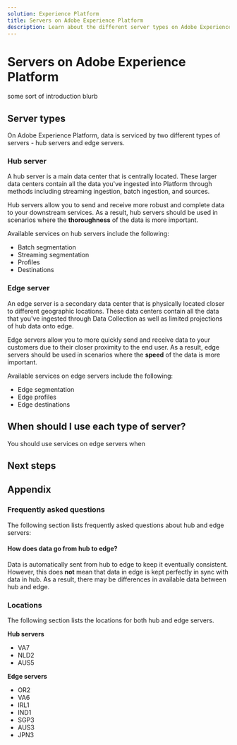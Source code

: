 ```yaml
---
solution: Experience Platform
title: Servers on Adobe Experience Platform
description: Learn about the different server types on Adobe Experience Platform.
---
```


# Servers on Adobe Experience Platform

some sort of introduction blurb

## Server types

On Adobe Experience Platform, data is serviced by two different types of servers - hub servers and edge servers.

### Hub server

A hub server is a main data center that is centrally located. These larger data centers contain all the data you've ingested into Platform through methods including streaming ingestion, batch ingestion, and sources.

Hub servers allow you to send and receive more robust and complete data to your downstream services. As a result, hub servers should be used in scenarios where the **thoroughness** of the data is more important.

Available services on hub servers include the following:

- Batch segmentation
- Streaming segmentation
- Profiles
- Destinations

### Edge server

An edge server is a secondary data center that is physically located closer to different geographic locations. These data centers contain all the data that you've ingested through Data Collection as well as limited projections of hub data onto edge.

Edge servers allow you to more quickly send and receive data to your customers due to their closer proximity to the end user. As a result, edge servers should be used in scenarios where the **speed** of the data is more important. 

Available services on edge servers include the following:

- Edge segmentation
- Edge profiles
- Edge destinations

## When should I use each type of server?

You should use services on edge servers when

## Next steps

## Appendix

### Frequently asked questions

The following section lists frequently asked questions about hub and edge servers:

#### How does data go from hub to edge?

Data is automatically sent from hub to edge to keep it eventually consistent. However, this does **not** mean that data in edge is kept perfectly in sync with data in hub. As a result, there may be differences in available data between hub and edge.

### Locations

The following section lists the locations for both hub and edge servers.

**Hub servers**

- VA7
- NLD2
- AUS5

**Edge servers**

- OR2
- VA6
- IRL1
- IND1
- SGP3
- AUS3
- JPN3
